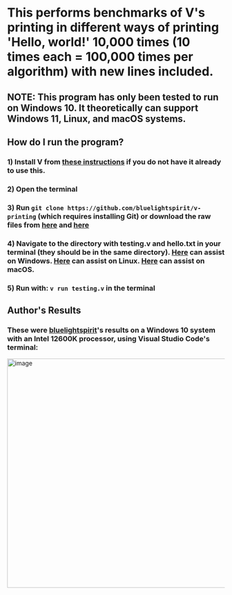 # This performs benchmarks of V's printing in different ways of printing 'Hello, world!' 10,000 times (10 times each = 100,000 times per algorithm) with new lines included. 
## NOTE: This program has only been tested to run on Windows 10. It theoretically can support Windows 11, Linux, and macOS systems.
## How do I run the program?
### 1) Install V from [these instructions](https://github.com/vlang/v?tab=readme-ov-file#installing-v-from-source) if you do not have it already to use this.
### 2) Open the terminal
### 3) Run `git clone https://github.com/bluelightspirit/v-printing` (which requires installing Git) or download the raw files from [here](https://github.com/bluelightspirit/v-printing/blob/main/testing.v) and [here](https://github.com/bluelightspirit/v-printing/blob/main/hello.txt)
### 4) Navigate to the directory with testing.v and hello.txt in your terminal (they should be in the same directory). [Here](https://www.geeksforgeeks.org/techtips/change-directories-in-command-prompt/) can assist on Windows. [Here](https://www.geeksforgeeks.org/linux-unix/file-system-navigation-commands-in-linux/) can assist on Linux. [Here](https://www.macworld.com/article/221277/command-line-navigating-files-folders-mac-terminal.html) can assist on macOS.
### 5) Run with: `v run testing.v` in the terminal

## Author's Results
### These were [bluelightspirit](https://github.com/bluelightspirit)'s results on a Windows 10 system with an Intel 12600K processor, using Visual Studio Code's terminal:

<img width="844" height="530" alt="image" src="https://github.com/user-attachments/assets/189a3f26-17b2-457f-8d59-c45b386b80e8" />

